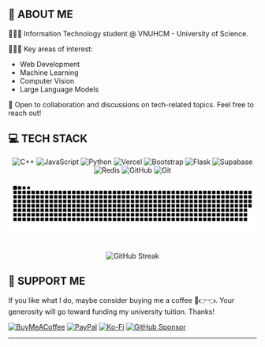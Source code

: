 <h2> 🌊 ABOUT ME </h2>

👨🏼‍🎓 Information Technology student @ VNUHCM - University of Science.

👨🏼‍💻 Key areas of interest:
  - Web Development
  - Machine Learning
  - Computer Vision
  - Large Language Models

🤝 Open to collaboration and discussions on tech-related topics. Feel free to reach out!

<h2> 💻 TECH STACK </h2>
<div align="center">

  ![C++](https://img.shields.io/badge/c++-%2300599C.svg?style=for-the-badge&logo=c%2B%2B&logoColor=white)
  ![JavaScript](https://img.shields.io/badge/javascript-%23323330.svg?style=for-the-badge&logo=javascript&logoColor=%23F7DF1E)
  ![Python](https://img.shields.io/badge/python-3670A0?style=for-the-badge&logo=python&logoColor=ffdd54)
  ![Vercel](https://img.shields.io/badge/vercel-%23000000.svg?style=for-the-badge&logo=vercel&logoColor=white)
  ![Bootstrap](https://img.shields.io/badge/bootstrap-%238511FA.svg?style=for-the-badge&logo=bootstrap&logoColor=white)
  ![Flask](https://img.shields.io/badge/flask-%23000.svg?style=for-the-badge&logo=flask&logoColor=white)
  ![Supabase](https://img.shields.io/badge/Supabase-3ECF8E?style=for-the-badge&logo=supabase&logoColor=white)
  ![Redis](https://img.shields.io/badge/redis-%23DD0031.svg?style=for-the-badge&logo=redis&logoColor=white)
  ![GitHub](https://img.shields.io/badge/github-%23121011.svg?style=for-the-badge&logo=github&logoColor=white)
  ![Git](https://img.shields.io/badge/git-%23F05033.svg?style=for-the-badge&logo=git&logoColor=white)
</div>

<picture>
  <source media="(prefers-color-scheme: dark)" srcset="https://raw.githubusercontent.com/haolamnm/haolamnm/output/github-snake-dark.svg" />
  <source media="(prefers-color-scheme: light)" srcset="https://raw.githubusercontent.com/haolamnm/haolamnm/output/github-snake.svg" />
  <img alt="github-snake" src="https://raw.githubusercontent.com/haolamnm/haolamnm/output/github-snake.svg" />
</picture>

<br>
<br>

<div align="center">

  ![GitHub Streak](https://github-readme-streak-stats-eight.vercel.app/?user=haolamnm&theme=github-dark-blue&&card_width=500)

</div>

## 🌟 SUPPORT ME

If you like what I do, maybe consider buying me a coffee 🥺👉👈. Your generosity will go toward funding my university tuition. Thanks!

[![BuyMeACoffee](https://img.shields.io/badge/Buy%20Me%20a%20Coffee-ffdd00?style=for-the-badge&logo=buy-me-a-coffee&logoColor=black)](https://buymeacoffee.com/haolamnm)
[![PayPal](https://img.shields.io/badge/PayPal-00457C?style=for-the-badge&logo=paypal&logoColor=white)](https://paypal.me/haolamnm)
[![Ko-Fi](https://img.shields.io/badge/Ko--fi-F16061?style=for-the-badge&logo=ko-fi&logoColor=white)](https://ko-fi.com/haolamnm)
[![GitHub Sponsor](https://img.shields.io/badge/GITHUB%20SPONSOR-%23121011.svg?style=for-the-badge&logo=github&logoColor=white)](https://github.com/sponsors/haolamnm)

---

